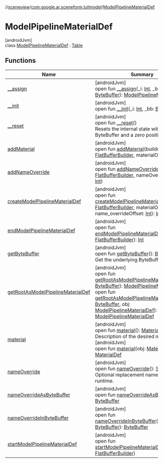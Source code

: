 //[sceneview](../../../index.md)/[com.google.ar.sceneform.lullmodel](../index.md)/[ModelPipelineMaterialDef](index.md)

# ModelPipelineMaterialDef

[androidJvm]\
class [ModelPipelineMaterialDef](index.md) : [Table](../../com.google.flatbuffers/-table/index.md)

## Functions

| Name | Summary |
|---|---|
| [__assign](__assign.md) | [androidJvm]<br>open fun [__assign](__assign.md)(_i: [Int](https://kotlinlang.org/api/latest/jvm/stdlib/kotlin/-int/index.html), _bb: [ByteBuffer](https://developer.android.com/reference/kotlin/java/nio/ByteBuffer.html)): [ModelPipelineMaterialDef](index.md) |
| [__init](__init.md) | [androidJvm]<br>open fun [__init](__init.md)(_i: [Int](https://kotlinlang.org/api/latest/jvm/stdlib/kotlin/-int/index.html), _bb: [ByteBuffer](https://developer.android.com/reference/kotlin/java/nio/ByteBuffer.html)) |
| [__reset](../../com.google.flatbuffers/-table/__reset.md) | [androidJvm]<br>open fun [__reset](../../com.google.flatbuffers/-table/__reset.md)()<br>Resets the internal state with a null ByteBuffer and a zero position. |
| [addMaterial](add-material.md) | [androidJvm]<br>open fun [addMaterial](add-material.md)(builder: [FlatBufferBuilder](../../com.google.flatbuffers/-flat-buffer-builder/index.md), materialOffset: [Int](https://kotlinlang.org/api/latest/jvm/stdlib/kotlin/-int/index.html)) |
| [addNameOverride](add-name-override.md) | [androidJvm]<br>open fun [addNameOverride](add-name-override.md)(builder: [FlatBufferBuilder](../../com.google.flatbuffers/-flat-buffer-builder/index.md), nameOverrideOffset: [Int](https://kotlinlang.org/api/latest/jvm/stdlib/kotlin/-int/index.html)) |
| [createModelPipelineMaterialDef](create-model-pipeline-material-def.md) | [androidJvm]<br>open fun [createModelPipelineMaterialDef](create-model-pipeline-material-def.md)(builder: [FlatBufferBuilder](../../com.google.flatbuffers/-flat-buffer-builder/index.md), materialOffset: [Int](https://kotlinlang.org/api/latest/jvm/stdlib/kotlin/-int/index.html), name_overrideOffset: [Int](https://kotlinlang.org/api/latest/jvm/stdlib/kotlin/-int/index.html)): [Int](https://kotlinlang.org/api/latest/jvm/stdlib/kotlin/-int/index.html) |
| [endModelPipelineMaterialDef](end-model-pipeline-material-def.md) | [androidJvm]<br>open fun [endModelPipelineMaterialDef](end-model-pipeline-material-def.md)(builder: [FlatBufferBuilder](../../com.google.flatbuffers/-flat-buffer-builder/index.md)): [Int](https://kotlinlang.org/api/latest/jvm/stdlib/kotlin/-int/index.html) |
| [getByteBuffer](../../com.google.flatbuffers/-table/get-byte-buffer.md) | [androidJvm]<br>open fun [getByteBuffer](../../com.google.flatbuffers/-table/get-byte-buffer.md)(): [ByteBuffer](https://developer.android.com/reference/kotlin/java/nio/ByteBuffer.html)<br>Get the underlying ByteBuffer. |
| [getRootAsModelPipelineMaterialDef](get-root-as-model-pipeline-material-def.md) | [androidJvm]<br>open fun [getRootAsModelPipelineMaterialDef](get-root-as-model-pipeline-material-def.md)(_bb: [ByteBuffer](https://developer.android.com/reference/kotlin/java/nio/ByteBuffer.html)): [ModelPipelineMaterialDef](index.md)<br>open fun [getRootAsModelPipelineMaterialDef](get-root-as-model-pipeline-material-def.md)(_bb: [ByteBuffer](https://developer.android.com/reference/kotlin/java/nio/ByteBuffer.html), obj: [ModelPipelineMaterialDef](index.md)): [ModelPipelineMaterialDef](index.md) |
| [material](material.md) | [androidJvm]<br>open fun [material](material.md)(): [MaterialDef](../-material-def/index.md)<br>Description of the desired material.<br>[androidJvm]<br>open fun [material](material.md)(obj: [MaterialDef](../-material-def/index.md)): [MaterialDef](../-material-def/index.md) |
| [nameOverride](name-override.md) | [androidJvm]<br>open fun [nameOverride](name-override.md)(): [String](https://developer.android.com/reference/kotlin/java/lang/String.html)<br>Optional replacement name to use at runtime. |
| [nameOverrideAsByteBuffer](name-override-as-byte-buffer.md) | [androidJvm]<br>open fun [nameOverrideAsByteBuffer](name-override-as-byte-buffer.md)(): [ByteBuffer](https://developer.android.com/reference/kotlin/java/nio/ByteBuffer.html) |
| [nameOverrideInByteBuffer](name-override-in-byte-buffer.md) | [androidJvm]<br>open fun [nameOverrideInByteBuffer](name-override-in-byte-buffer.md)(_bb: [ByteBuffer](https://developer.android.com/reference/kotlin/java/nio/ByteBuffer.html)): [ByteBuffer](https://developer.android.com/reference/kotlin/java/nio/ByteBuffer.html) |
| [startModelPipelineMaterialDef](start-model-pipeline-material-def.md) | [androidJvm]<br>open fun [startModelPipelineMaterialDef](start-model-pipeline-material-def.md)(builder: [FlatBufferBuilder](../../com.google.flatbuffers/-flat-buffer-builder/index.md)) |
